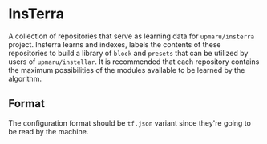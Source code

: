# InsTerra

A collection of repositories that serve as learning data for `upmaru/insterra` project. Insterra learns and indexes, labels the contents of these repositories to build a library of `block` and `presets` that can be utilized by users of `upmaru/instellar`. It is recommended that each repository contains the maximum possibilities of the modules available to be learned by the algorithm.

## Format

The configuration format should be `tf.json` variant since they're going to be read by the machine.
